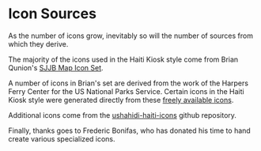 # Icon Sources

As the number of icons grow, inevitably so will the number of sources from which they derive.

The majority of the icons used in the Haiti Kiosk style come from Brian Qunion's [SJJB Map Icon Set](http://www.sjjb.co.uk/mapicons/introduction).

A number of icons in Brian's set are derived from the work of the Harpers Ferry Center for the US National Parks Service. Certain icons in the Haiti Kiosk style were generated directly from these [freely available icons](http://www.nps.gov/hfc/carto/map-symbols.htm).

Additional icons come from the [ushahidi-haiti-icons](https://github.com/unthinkingly/ushahidi-haiti-icons) github repository.

Finally, thanks goes to Frederic Bonifas, who has donated his time to hand create various specialized icons.
